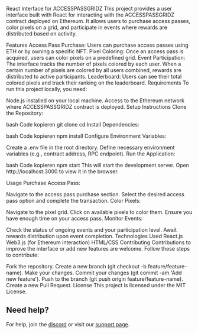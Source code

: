 React Interface for ACCESSPASSGRIDZ
This project provides a user interface built with React for interacting with the ACCESSPASSGRIDZ contract deployed on Ethereum. It allows users to purchase access passes, color pixels on a grid, and participate in events where rewards are distributed based on activity.

Features
Access Pass Purchase: Users can purchase access passes using ETH or by owning a specific NFT.
Pixel Coloring: Once an access pass is acquired, users can color pixels on a predefined grid.
Event Participation: The interface tracks the number of pixels colored by each user. When a certain number of pixels are colored by all users combined, rewards are distributed to active participants.
Leaderboard: Users can see their total colored pixels and track their ranking on the leaderboard.
Requirements
To run this project locally, you need:

Node.js installed on your local machine.
Access to the Ethereum network where ACCESSPASSGRIDZ contract is deployed.
Setup Instructions
Clone the Repository:

bash
Code kopieren
git clone <repository-url>
cd <repository-directory>
Install Dependencies:

bash
Code kopieren
npm install
Configure Environment Variables:

Create a .env file in the root directory.
Define necessary environment variables (e.g., contract address, RPC endpoint).
Run the Application:

bash
Code kopieren
npm start
This will start the development server. Open http://localhost:3000 to view it in the browser.

Usage
Purchase Access Pass:

Navigate to the access pass purchase section.
Select the desired access pass option and complete the transaction.
Color Pixels:

Navigate to the pixel grid.
Click on available pixels to color them. Ensure you have enough time on your access pass.
Monitor Events:

Check the status of ongoing events and your participation level.
Await rewards distribution upon event completion.
Technologies Used
React.js
Web3.js (for Ethereum interaction)
HTML/CSS
Contributing
Contributions to improve the interface or add new features are welcome. Follow these steps to contribute:

Fork the repository.
Create a new branch (git checkout -b feature/feature-name).
Make your changes.
Commit your changes (git commit -am 'Add new feature').
Push to the branch (git push origin feature/feature-name).
Create a new Pull Request.
License
This project is licensed under the MIT License.

## Need help?

For help, join the [discord](https://discord.gg/thirdweb) or visit our [support page](https://support.thirdweb.com).
